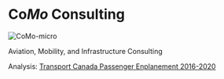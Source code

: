 # Co<i>Mo</i> Consulting
![CoMo-micro](https://user-images.githubusercontent.com/102086535/159542258-01e49c78-9178-4c65-ba1c-28cabb2b3bd5.png)


Aviation, Mobility, and Infrastructure Consulting

Analysis: <a href="https://app.powerbi.com/groups/me/reports/9d938d2e-47a4-406b-ae50-8e1b0b7cef6f/ReportSection" target="_blank"> Transport Canada Passenger Enplanement 2016-2020 </a>
